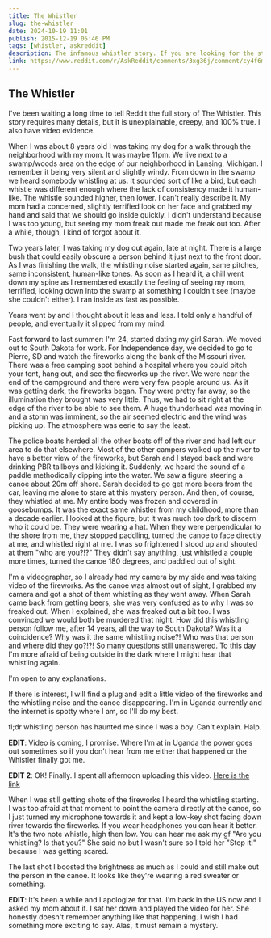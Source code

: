 ```yaml
---
title: The Whistler
slug: the-whistler
date: 2024-10-19 11:01
publish: 2015-12-19 05:46 PM
tags: [whistler, askreddit]
description: The infamous whistler story. If you are looking for the story where a person is followed by a whistler, this is it.
link: https://www.reddit.com/r/AskReddit/comments/3xg36j/comment/cy4f6mm/
---
```


## The Whistler

I've been waiting a long time to tell Reddit the full story of The Whistler. This story requires many details, but it is unexplainable, creepy, and 100% true. I also have video evidence.

When I was about 8 years old I was taking my dog for a walk through the neighborhood with my mom. It was maybe 11pm. We live next to a swamp/woods area on the edge of our neighborhood in Lansing, Michigan. I remember it being very silent and slightly windy. From down in the swamp we heard somebody whistling at us. It sounded sort of like a bird, but each whistle was different enough where the lack of consistency made it human-like. The whistle sounded higher, then lower. I can't really describe it. My mom had a concerned, slightly terrified look on her face and grabbed my hand and said that we should go inside quickly. I didn't understand because I was too young, but seeing my mom freak out made me freak out too. After a while, though, I kind of forgot about it.

Two years later, I was taking my dog out again, late at night. There is a large bush that could easily obscure a person behind it just next to the front door. As I was finishing the walk, the whistling noise started again, same pitches, same inconsistent, human-like tones. As soon as I heard it, a chill went down my spine as I remembered exactly the feeling of seeing my mom, terrified, looking down into the swamp at something I couldn't see (maybe she couldn't either). I ran inside as fast as possible.

Years went by and I thought about it less and less. I told only a handful of people, and eventually it slipped from my mind.

Fast forward to last summer: I'm 24, started dating my girl Sarah. We moved out to South Dakota for work. For Independence day, we decided to go to Pierre, SD and watch the fireworks along the bank of the Missouri river. There was a free camping spot behind a hospital where you could pitch your tent, hang out, and see the fireworks up the river. We were near the end of the campground and there were very few people around us. As it was getting dark, the fireworks began. They were pretty far away, so the illumination they brought was very little. Thus, we had to sit right at the edge of the river to be able to see them. A huge thunderhead was moving in and a storm was imminent, so the air seemed electric and the wind was picking up. The atmosphere was eerie to say the least.

The police boats herded all the other boats off of the river and had left our area to do that elsewhere. Most of the other campers walked up the river to have a better view of the fireworks, but Sarah and I stayed back and were drinking PBR tallboys and kicking it. Suddenly, we heard the sound of a paddle methodically dipping into the water. We saw a figure steering a canoe about 20m off shore. Sarah decided to go get more beers from the car, leaving me alone to stare at this mystery person. And then, of course, they whistled at me. My entire body was frozen and covered in goosebumps. It was the exact same whistler from my childhood, more than a decade earlier. I looked at the figure, but it was much too dark to discern who it could be. They were wearing a hat. When they were perpendicular to the shore from me, they stopped paddling, turned the canoe to face directly at me, and whistled right at me. I was so frightened I stood up and shouted at them "who are you?!?" They didn't say anything, just whistled a couple more times, turned the canoe 180 degrees, and paddled out of sight.

I'm a videographer, so I already had my camera by my side and was taking video of the fireworks. As the canoe was almost out of sight, I grabbed my camera and got a shot of them whistling as they went away. When Sarah came back from getting beers, she was very confused as to why I was so freaked out. When I explained, she was freaked out a bit too. I was convinced we would both be murdered that night. How did this whistling person follow me, after 14 years, all the way to South Dakota? Was it a coincidence? Why was it the same whistling noise?! Who was that person and where did they go?!?! So many questions still unanswered. To this day I'm more afraid of being outside in the dark where I might hear that whistling again.

I'm open to any explanations.

If there is interest, I will find a plug and edit a little video of the fireworks and the whistling noise and the canoe disappearing. I'm in Uganda currently and the internet is spotty where I am, so I'll do my best.

tl;dr whistling person has haunted me since I was a boy. Can't explain. Halp.

**EDIT**: Video is coming, I promise. Where I'm at in Uganda the power goes out sometimes so if you don't hear from me either that happened or the Whistler finally got me.

**EDIT 2**: OK! Finally. I spent all afternoon uploading this video. [Here is the link](https://youtu.be/y9OLi6A2rzU)

When I was still getting shots of the fireworks I heard the whistling starting. I was too afraid at that moment to point the camera directly at the canoe, so I just turned my microphone towards it and kept a low-key shot facing down river towards the fireworks. If you wear headphones you can hear it better. It's the two note whistle, high then low. You can hear me ask my gf "Are you whistling? Is that you?" She said no but I wasn't sure so I told her "Stop it!" because I was getting scared.

The last shot I boosted the brightness as much as I could and still make out the person in the canoe. It looks like they're wearing a red sweater or something.

**EDIT**: It's been a while and I apologize for that. I'm back in the US now and I asked my mom about it. I sat her down and played the video for her. She honestly doesn't remember anything like that happening. I wish I had something more exciting to say. Alas, it must remain a mystery.
